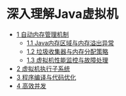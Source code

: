 # 深入理解Java虚拟机

- [1 自动内存管理机制]()
    - [1.1 Java内存区域与内存溢出异常]()
    - [1.2 垃圾收集器与内存分配策略]()
    - [1.3 虚拟机性能监控与故障处理]()
- [2 虚拟机执行子系统]()
- [3 程序编译与代码优化]()
- [4 高效并发]()
